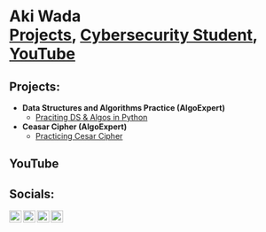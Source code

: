 <h1>Aki Wada <br/><a href="https://github.com/akiwadajp">Projects</a>, <a href="https://www.linkedin.com/in/akiwada/">Cybersecurity Student</a>, <a href="https://www.youtube.com/@akiwadacyber">YouTube</a></h1>

<h2>Projects:</h2>

- <b>Data Structures and Algorithms Practice (AlgoExpert)</b>
  - [Praciting DS & Algos in Python](https://github.com/joshmadakor1/Algorithms-Practice)
- <b>Ceasar Cipher (AlgoExpert)</b>
  - [Practicing Cesar Cipher](https://github.com/akiwadajp/Cesar-Cipher)


<h2>YouTube</h2>

<h2> Socials:</h2>

[<img align="left" alt="JoshMadakor | YouTube" width="22px" src="https://cdn.jsdelivr.net/npm/simple-icons@v3/icons/youtube.svg" />][youtube]
[<img align="left" alt="JoshMadakor | Twitter" width="22px" src="https://cdn.jsdelivr.net/npm/simple-icons@v3/icons/twitter.svg" />][twitter]
[<img align="left" alt="JoshMadakor | LinkedIn" width="22px" src="https://cdn.jsdelivr.net/npm/simple-icons@v3/icons/linkedin.svg" />][linkedin]
[<img align="left" alt="JoshMadakor | Instagram" width="22px" src="https://cdn.jsdelivr.net/npm/simple-icons@v3/icons/instagram.svg" />][instagram]

[twitter]: https://twitter.com/akiwadajp
[youtube]: https://www.youtube.com/channel/@akiwadacyber
[instagram]: https://www.instagram.com/akiwadajp/
[linkedin]: https://linkedin.com/in/akiwada

<!--
**akiwadajp/akiwadajp** is a ✨ _special_ ✨ repository because its `README.md` (this file) appears on your GitHub profile.

Here are some ideas to get you started:

- 🔭 I’m currently working on ...
- 🌱 I’m currently learning ...
- 👯 I’m looking to collaborate on ...
- 🤔 I’m looking for help with ...
- 💬 Ask me about ...
- 📫 How to reach me: ...
- 😄 Pronouns: ...
- ⚡ Fun fact: ...
-->
